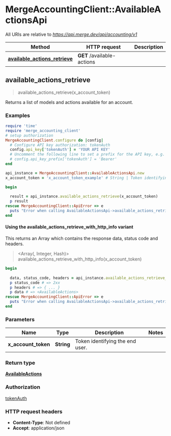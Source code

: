 # MergeAccountingClient::AvailableActionsApi

All URIs are relative to *https://api.merge.dev/api/accounting/v1*

| Method | HTTP request | Description |
| ------ | ------------ | ----------- |
| [**available_actions_retrieve**](AvailableActionsApi.md#available_actions_retrieve) | **GET** /available-actions |  |


## available_actions_retrieve

> <AvailableActions> available_actions_retrieve(x_account_token)



Returns a list of models and actions available for an account.

### Examples

```ruby
require 'time'
require 'merge_accounting_client'
# setup authorization
MergeAccountingClient.configure do |config|
  # Configure API key authorization: tokenAuth
  config.api_key['tokenAuth'] = 'YOUR API KEY'
  # Uncomment the following line to set a prefix for the API key, e.g. 'Bearer' (defaults to nil)
  # config.api_key_prefix['tokenAuth'] = 'Bearer'
end

api_instance = MergeAccountingClient::AvailableActionsApi.new
x_account_token = 'x_account_token_example' # String | Token identifying the end user.

begin
  
  result = api_instance.available_actions_retrieve(x_account_token)
  p result
rescue MergeAccountingClient::ApiError => e
  puts "Error when calling AvailableActionsApi->available_actions_retrieve: #{e}"
end
```

#### Using the available_actions_retrieve_with_http_info variant

This returns an Array which contains the response data, status code and headers.

> <Array(<AvailableActions>, Integer, Hash)> available_actions_retrieve_with_http_info(x_account_token)

```ruby
begin
  
  data, status_code, headers = api_instance.available_actions_retrieve_with_http_info(x_account_token)
  p status_code # => 2xx
  p headers # => { ... }
  p data # => <AvailableActions>
rescue MergeAccountingClient::ApiError => e
  puts "Error when calling AvailableActionsApi->available_actions_retrieve_with_http_info: #{e}"
end
```

### Parameters

| Name | Type | Description | Notes |
| ---- | ---- | ----------- | ----- |
| **x_account_token** | **String** | Token identifying the end user. |  |

### Return type

[**AvailableActions**](AvailableActions.md)

### Authorization

[tokenAuth](../README.md#tokenAuth)

### HTTP request headers

- **Content-Type**: Not defined
- **Accept**: application/json

